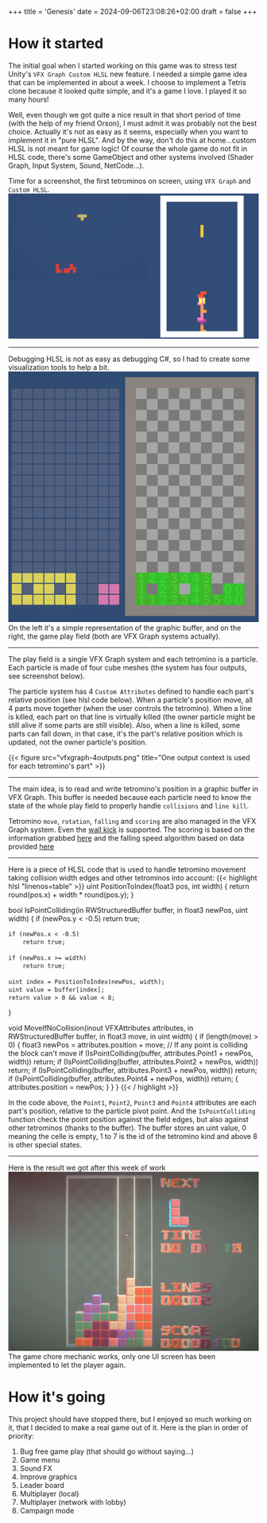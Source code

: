 +++
title = 'Genesis'
date = 2024-09-06T23:08:26+02:00
draft = false
+++

<!--
shortcode to define image size
{{< figure src="first-tetrominos.png" title="An elephant at sunset" height="300px" >}}
-->

# How it started
The initial goal when I started working on this game was to stress test Unity's `VFX Graph Custom HLSL` new feature.
I needed a simple game idea that can be implemented in about a week.
I choose to implement a Tetris clone because it looked quite simple, and it's a game I love.
I played it so many hours!  

Well, even though we got quite a nice result in that short period of time (with the help of my friend Orson), I must admit it was probably not the best choice.
Actually it's not as easy as it seems, especially when you want to implement it in "pure HLSL".
And by the way, don't do this at home...custom HLSL is not meant for game logic! 
Of course the whole game do not fit in HLSL code, there's some GameObject and other systems involved (Shader Graph, Input System, Sound, NetCode...).

Time for a screenshot, the first tetrominos on screen, using `VFX Graph` and `Custom HLSL`.
![first-tetrominos](first-tetrominos2.png)

---

Debugging HLSL is not as easy as debugging C#, so I had to create some visualization tools to help a bit.
![buffer-debugging.png](buffer-debugging.png)
On the left it's a simple representation of the graphic buffer, and on the right, the game play field (both are VFX Graph systems actually).

---

The play field is a single VFX Graph system and each tetromino is a particle.
Each particle is made of four cube meshes (the system has four outputs, see screenshot below).

The particle system has 4 `Custom Attributes` defined to handle each part's relative position (see hlsl code below).
When a particle's position move, all 4 parts move together (when the user controls the tetromino).
When a line is killed, each part on that line is virtually killed (the owner particle might be still alive if some parts are still visible).
Also, when a line is killed, some parts can fall down, in that case, it's the part's relative position which is updated, not the owner particle's position.

{{< figure src="vfxgraph-4outputs.png" title="One output context is used for each tetromino's part" >}}

---

The main idea, is to read and write tetromino's position in a graphic buffer in VFX Graph.
This buffer is needed because each particle need to know the state of the whole play field to properly handle `collisions` and `line kill`.

Tetromino `move`, `rotation`, `falling` and `scoring` are also managed in the VFX Graph system. Even the [wall kick](https://tetris.wiki/Wall_kick) is supported.
The scoring is based on the information grabbed [here](https://tetris.wiki/Scoring) and the falling speed algorithm based on data provided [here](https://harddrop.com/wiki/Tetris_Worlds)

---

Here is a piece of HLSL code that is used to handle tetromino movement taking collision width edges and other tetrominos into account:
{{< highlight hlsl "linenos=table" >}}
uint PositionToIndex(float3 pos, int width)
{
    return round(pos.x) + width * round(pos.y);
}

bool IsPointColliding(in RWStructuredBuffer<uint> buffer, in float3 newPos, uint width)
{
    if (newPos.y < -0.5)
        return true;

    if (newPos.x < -0.5)
        return true;

    if (newPos.x >= width)
        return true;
    
    uint index = PositionToIndex(newPos, width);
    uint value = buffer[index];
    return value > 0 && value < 8;
}

void MoveIfNoCollision(inout VFXAttributes attributes, in RWStructuredBuffer<uint> buffer, in float3 move, in uint width)
{
    if (length(move) > 0)
    {
        float3 newPos = attributes.position + move;
        // If any point is colliding the block can't move
        if (IsPointColliding(buffer, attributes.Point1 + newPos, width)) return;
        if (IsPointColliding(buffer, attributes.Point2 + newPos, width)) return;
        if (IsPointColliding(buffer, attributes.Point3 + newPos, width)) return;
        if (IsPointColliding(buffer, attributes.Point4 + newPos, width)) return;
        {
            attributes.position = newPos;
        }
    }
}
{{< / highlight >}}

In the code above, the `Point1`, `Point2`, `Point3` and `Point4` attributes are each part's position, relative to the particle pivot point.
And the `IsPointColliding` function check the point position against the field edges, but also against other tetrominos (thanks to the buffer).
The buffer stores an uint value, 0 meaning the celle is empty, 1 to 7 is the id of the tetromino kind and above 8 is other special states.

---

Here is the result we got after this week of work
![1week-result](1week-result.png)
The game chore mechanic works, only one UI screen has been implemented to let the player again.

# How it's going
This project should have stopped there, but I enjoyed so much working on it, that I decided to make a real game out of it.
Here is the plan in order of priority:
1. Bug free game play (that should go without saying...)
2. Game menu
3. Sound FX
4. Improve graphics
5. Leader board
6. Multiplayer (local)
7. Multiplayer (network with lobby)
8. Campaign mode

